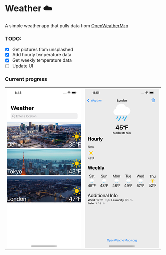 # Weather ☁️
A simple weather app that pulls data from [OpenWeatherMap](openweathermap.org)

### TODO:
- [x] Get pictures from unsplashed
- [x] Add hourly temperature data
- [x] Get weekly temperature data
- [ ] Update UI

### Current progress
|  |  |
|---|---|
|![list view](./PreviewPictures/listView.png)|![Detail view](./PreviewPictures/detailView.png)|